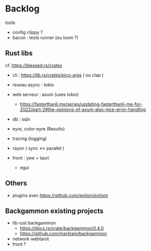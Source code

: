 # Backlog

tools
  - config clippy ?
  - bacon : tests runner (ou loom ?)

## Rust libs

cf. https://blessed.rs/crates

- cli : https://lib.rs/crates/pico-args ( ou clap )
- reseau async : tokio
- web serveur : axum (uses tokio)
  - https://fasterthanli.me/series/updating-fasterthanli-me-for-2022/part-2#the-opinions-of-axum-also-nice-error-handling
- db : sqlx


- eyre, color-eyre (Results)
- tracing (logging)
- rayon ( sync <-> parallel )

- front : yew + tauri 
  - egui

## Others
- plugins avec https://github.com/extism/extism

## Backgammon existing projects

* lib rust backgammon
  - https://docs.rs/crate/backgammon/0.4.0
  - https://github.com/marktani/backgammon
* network webtarot
* front ?
